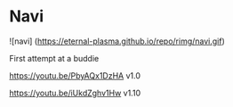 # Navi

![navi] (https://eternal-plasma.github.io/repo/rimg/navi.gif)

First attempt at a buddie

https://youtu.be/PbyAQx1DzHA v1.0

https://youtu.be/iUkdZghv1Hw v1.10
